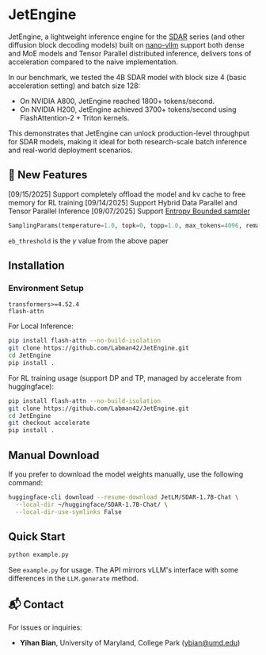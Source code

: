 # JetEngine

JetEngine, a lightweight inference engine for the [SDAR](https://jetastra.github.io/SDAR/) series (and other diffusion block decoding models) built on [nano-vllm](https://github.com/GeeeekExplorer/nano-vllm) support both dense and MoE models and Tensor Parallel distributed inference, delivers tons of acceleration compared to the naive implementation.

In our benchmark, we tested the 4B SDAR model with block size 4 (basic acceleration setting) and batch size 128:
- On NVIDIA A800, JetEngine reached 1800+ tokens/second.
- On NVIDIA H200, JetEngine achieved 3700+ tokens/second using FlashAttention-2 + Triton kernels.

This demonstrates that JetEngine can unlock production-level throughput for SDAR models, making it ideal for both research-scale batch inference and real-world deployment scenarios.
## 🚀 New Features
[09/15/2025] Support completely offload the model and kv cache to free memory for RL training
[09/14/2025] Support Hybrid Data Parallel and Tensor Parallel Inference
[09/07/2025] Support [Entropy Bounded sampler](https://arxiv.org/abs/2505.24857)
```python
SamplingParams(temperature=1.0, topk=0, topp=1.0, max_tokens=4096, remasking_strategy="entropy_bounded", block_length=4, denoising_steps=4, eb_threshold=0.6)
```
`eb_threshold` is the $\gamma$ value from the above paper

## Installation
### Environment Setup

```
transformers>=4.52.4
flash-attn
```

For Local Inference:

```bash
pip install flash-attn --no-build-isolation
git clone https://github.com/Labman42/JetEngine.git
cd JetEngine
pip install .
```
For RL training usage (support DP and TP, managed by accelerate from huggingface):

```bash
pip install flash-attn --no-build-isolation
git clone https://github.com/Labman42/JetEngine.git
cd JetEngine
git checkout accelerate
pip install .
```

## Manual Download
If you prefer to download the model weights manually, use the following command:
```bash
huggingface-cli download --resume-download JetLM/SDAR-1.7B-Chat \
  --local-dir ~/huggingface/SDAR-1.7B-Chat/ \
  --local-dir-use-symlinks False
```

## Quick Start

```bash
python example.py
```

See `example.py` for usage. The API mirrors vLLM's interface with some differences in the `LLM.generate` method.

## 📬 Contact

For issues or inquiries:
- **Yihan Bian**, University of Maryland, College Park (ybian@umd.edu)

